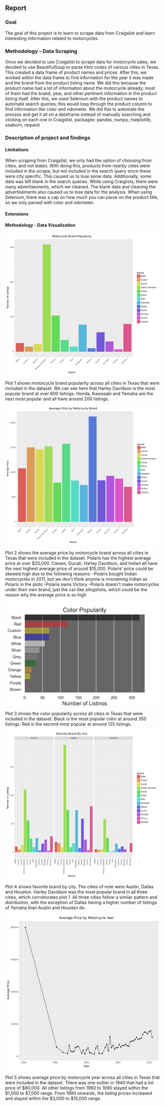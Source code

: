 ## Report

### Goal
The goal of this project is to learn to scrape data from Craigslist and learn interesting information related to motorcycles.

### Methodology - Data Scraping
Once we decided to use Craigslist to scrape data for motorcycle sales, we decided to use BeautifulSoup to parse html codes of various cities in Texas. This created a data frame of product names and prices. After this, we worked within the data frame to find information for the year it was made and the brand from the product listing name. We did this because the product name had a lot of information about the motorcycle already; most of them had the brand, year, and other pertinent information in the product listing itself. After this, we used Selenium with the product names to automate search queries; this would loop through the product column to find information like color and odometer. We did this to automate the process and get it all on a dataframe instead of manually searching and clicking on each one in Craigslist.
packages: pandas, numpy, matplotlib, seaborn, request

### Description of project and findings

#### Limitations
When scraping from Craigslist, we only had the option of choosing from cities, and not states. With doing this, products from nearby cities were included in the scrape, but not included in the search query since these were city specific. This caused us to lose some data. Additionally, some data was left blank in the search queries. While using Craiglists, there were many advertisements, which we cleaned. The blank data and cleaning the advertisements also caused us to lose data for the analysis.
When using Selenium, there was a cap on how much you can parse on the product title, so we only parsed with color and odometer.

#### Extensions

#### Methodology - Data Visualization

![](plots/plot1.png)

Plot 1 shows motorcycle brand popularity across all cities in Texas that were included in the dataset. We can see here that Harley Davidson is the most popular brand at over 600 listings. Honda, Kawasaki and Yamaha are the next most popular and all have around 200 listings.

![](plots/plot2.png)

Plot 2 shows the average price by motorcycle brand across all cities in Texas that were included in the dataset. Polaris has the highest average price at over $20,000. Canam, Ducati, Harley Davidson, and Indian all have the next highest average price of around $15,000. Polaris' price could be skewed high due to the following reasons:
-Polaris bought Indian motorcycles in 2011, but we don't think anyone is misnaming Indian as Polaris in the plots
-Polaris owns Victory
-Polaris doesn't make motorcycles under their own brand, just the car-like slingshots, which could be the reason why the average price is so high

![](plots/plot3.png)

Plot 3 shows the color popularity across all cities in Texas that were included in the dataset. Black is the most popular color at around 350 listings. Red is the second most popular at around 125 listings.

![](plots/plot4.png)

Plot 4 shows favorite brand by city. The cities of note were Austin, Dallas and Houston. Harley Davidson was the most popular brand in all three cities, which corroborates plot 1. All three cities follow a similar pattern and distribution, with the exception of Dallas having a higher number of listings of Yamaha than Austin and Houston do.

![](plots/plot5.png)

Plot 5 shows average price by motorcycle year across all cities in Texas that were included in the dataset. There was one outlier in 1940 that had a list price of $80,000. All other listings from 1960 to 1990 stayed within the $1,000 to $7,000 range. From 1990 onwards, the listing prices increased and stayed within the $3,000 to $15,000 range.
